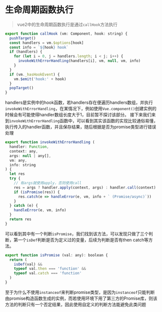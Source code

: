# 生命周期函数执行
> vue2中的生命周期函数执行是通过`callHook`方法执行
```js
export function callHook (vm: Component, hook: string) {
  pushTarget()
  const handlers = vm.$options[hook]
  const info = `${hook} hook`
  if (handlers) {
    for (let i = 0, j = handlers.length; i < j; i++) {
      invokeWithErrorHandling(handlers[i], vm, null, vm, info)
    }
  }
  if (vm._hasHookEvent) {
    vm.$emit('hook:' + hook)
  }
  popTarget()
}
```
handlers是实例中的hook函数，若handlers存在便遍历handlers数组，并执行`invokeWithErrorHandling`，在某情况下，例如使用`Vue.component()`创建实例的时候会有可能使得handler数组长度大于1，目前暂不探讨该部分。
接下来我们来到`invokeWithErrorHandling`函数中，可以看到其实该函数的实现比较通俗易懂，执行传入的handler函数，并且保存结果，随后根据是否为promise类型进行错误处理
```js
export function invokeWithErrorHandling (
  handler: Function,
  context: any,
  args: null | any[],
  vm: any,
  info: string
) {
  let res
  try {
    // 有args就使用apply，否则使用call
    res = args ? handler.apply(context, args) : handler.call(context)
    if (isPromise(res)) {
      res.catch(e => handleError(e, vm, info + ` (Promise/async)`))
    }
  } catch (e) {
    handleError(e, vm, info)
  }
  return res
}
```
可以看到其中有一个判断`isPromise`，我们找到该方法，可以发现只做了三个判断，第一个`isDef`判断是否为定义过的变量，后续为判断是否有then catch等方法。
```js
export function isPromise (val: any): boolean {
  return (
    isDef(val) &&
    typeof val.then === 'function' &&
    typeof val.catch === 'function'
  )
}
```
至于为什么不使用`instanceof`来判断promise类型，是因为`instanceof`只能判断由promise构造函数生成的实例，而若使用环境下用了第三方的Promise库，则该方法的判断只有一个否定结果，因此使用自定义的判断方法能避免此类问题